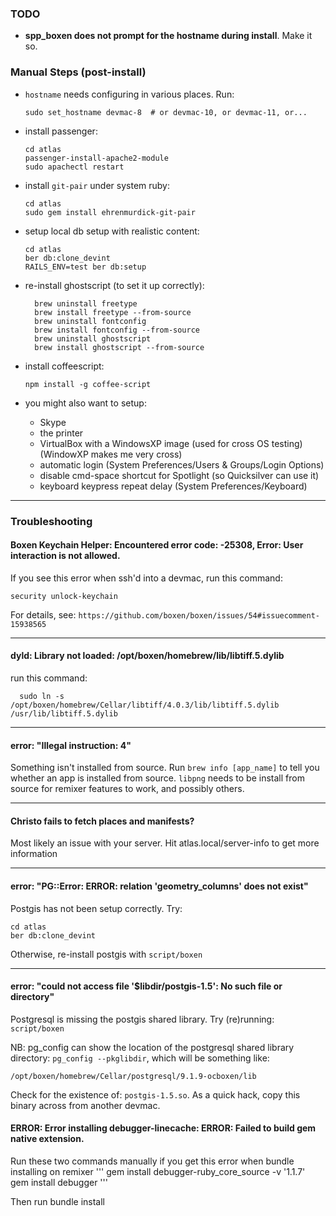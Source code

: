 ### TODO

- **spp_boxen does not prompt for the hostname during install**. Make it so.

### Manual Steps (post-install)

- `hostname` needs configuring in various places. Run:
  ```
  sudo set_hostname devmac-8  # or devmac-10, or devmac-11, or...
  ```

- install passenger:
  ```
  cd atlas
  passenger-install-apache2-module
  sudo apachectl restart
  ```

- install `git-pair` under system ruby:
  ```
  cd atlas
  sudo gem install ehrenmurdick-git-pair
  ```

- setup local db setup with realistic content:
  ```
  cd atlas
  ber db:clone_devint
  RAILS_ENV=test ber db:setup
  ```

- re-install ghostscript (to set it up correctly):
  ```
    brew uninstall freetype
    brew install freetype --from-source
    brew uninstall fontconfig
    brew install fontconfig --from-source
    brew uninstall ghostscript
    brew install ghostscript --from-source
  ```

- install coffeescript:
  ```
  npm install -g coffee-script
  ```

- you might also want to setup:
  * Skype
  * the printer
  * VirtualBox with a WindowsXP image (used for cross OS testing) (WindowXP makes me very cross)
  * automatic login (System Preferences/Users & Groups/Login Options)
  * disable cmd-space shortcut for Spotlight (so Quicksilver can use it)
  * keyboard keypress repeat delay (System Preferences/Keyboard)

---

### Troubleshooting

#### Boxen Keychain Helper: Encountered error code: -25308, Error: User interaction is not allowed.

If you see this error when ssh'd into a devmac, run this command:
  ```
  security unlock-keychain
  ```

For details, see: `https://github.com/boxen/boxen/issues/54#issuecomment-15938565`

---

#### dyld: Library not loaded: /opt/boxen/homebrew/lib/libtiff.5.dylib

run this command:
  ```
    sudo ln -s /opt/boxen/homebrew/Cellar/libtiff/4.0.3/lib/libtiff.5.dylib /usr/lib/libtiff.5.dylib
  ```

---

#### error: "Illegal instruction: 4"

Something isn't installed from source. Run `brew info [app_name]` to tell you whether an app is installed from source. `libpng` needs to be install from source for remixer features to work, and possibly others.


---

#### Christo fails to fetch places and manifests?

Most likely an issue with your server. Hit atlas.local/server-info to get more information

---

#### error: "PG::Error: ERROR: relation 'geometry_columns' does not exist"

Postgis has not been setup correctly. Try:
  ```
  cd atlas
  ber db:clone_devint
  ```
Otherwise, re-install postgis with `script/boxen`

---

#### error: "could not access file '$libdir/postgis-1.5': No such file or directory"

Postgresql is missing the postgis shared library.
Try (re)running: `script/boxen`

NB: pg_config can show the location of the postgresql shared library directory: `pg_config --pkglibdir`, which will be something like:
  ```
  /opt/boxen/homebrew/Cellar/postgresql/9.1.9-ocboxen/lib
  ```

Check for the existence of: `postgis-1.5.so`. As a quick hack, copy this binary across from another devmac.

#### ERROR:  Error installing debugger-linecache: ERROR: Failed to build gem native extension.

Run these two commands manually if you get this error when bundle installing on remixer
'''
gem install debugger-ruby_core_source -v '1.1.7'
gem install debugger
'''

Then run bundle install
